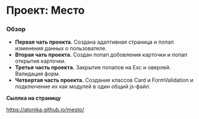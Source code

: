 # Проект: Место

### Обзор

- **Первая чать проекта.** Создана адаптивная страница и попап изменения данных о пользователе.
- **Вторая чать проекта.** Создан попап добовления карточки и попап открытия карточки.
- **Третья часть проекта.** Закрытие попапов на Esc и оверлей. Валидация форм.
- **Четвертая часть проекта.** Создание классов Card и FormValidation и подключение их как модулей в один общий js-файл.

**Сыллка на страницу**

https://atonika.github.io/mesto/
